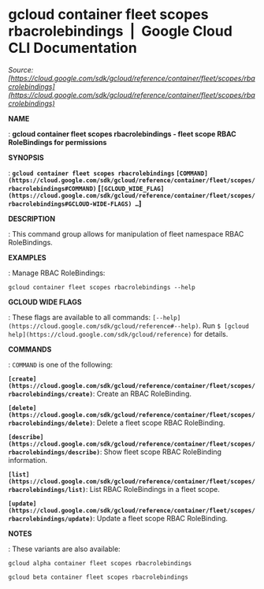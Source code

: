 # gcloud container fleet scopes rbacrolebindings  |  Google Cloud CLI Documentation

*Source: [https://cloud.google.com/sdk/gcloud/reference/container/fleet/scopes/rbacrolebindings](https://cloud.google.com/sdk/gcloud/reference/container/fleet/scopes/rbacrolebindings)*

**NAME**

: **gcloud container fleet scopes rbacrolebindings - fleet scope RBAC RoleBindings for permissions**

**SYNOPSIS**

: **`gcloud container fleet scopes rbacrolebindings` `[COMMAND](https://cloud.google.com/sdk/gcloud/reference/container/fleet/scopes/rbacrolebindings#COMMAND)` [`[GCLOUD_WIDE_FLAG](https://cloud.google.com/sdk/gcloud/reference/container/fleet/scopes/rbacrolebindings#GCLOUD-WIDE-FLAGS) …`]**

**DESCRIPTION**

: This command group allows for manipulation of fleet namespace RBAC RoleBindings.

**EXAMPLES**

: Manage RBAC RoleBindings:

```
gcloud container fleet scopes rbacrolebindings --help
```

**GCLOUD WIDE FLAGS**

: These flags are available to all commands: `[--help](https://cloud.google.com/sdk/gcloud/reference#--help)`.
Run `$ [gcloud help](https://cloud.google.com/sdk/gcloud/reference)` for details.

**COMMANDS**

: ``COMMAND`` is one of the following:

**`[create](https://cloud.google.com/sdk/gcloud/reference/container/fleet/scopes/rbacrolebindings/create)`**:
Create an RBAC RoleBinding.

**`[delete](https://cloud.google.com/sdk/gcloud/reference/container/fleet/scopes/rbacrolebindings/delete)`**:
Delete a fleet scope RBAC RoleBinding.

**`[describe](https://cloud.google.com/sdk/gcloud/reference/container/fleet/scopes/rbacrolebindings/describe)`**:
Show fleet scope RBAC RoleBinding information.

**`[list](https://cloud.google.com/sdk/gcloud/reference/container/fleet/scopes/rbacrolebindings/list)`**:
List RBAC RoleBindings in a fleet scope.

**`[update](https://cloud.google.com/sdk/gcloud/reference/container/fleet/scopes/rbacrolebindings/update)`**:
Update a fleet scope RBAC RoleBinding.

**NOTES**

: These variants are also available:

```
gcloud alpha container fleet scopes rbacrolebindings
```

```
gcloud beta container fleet scopes rbacrolebindings
```